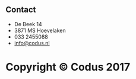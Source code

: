 ## Contact
* De Beek 14
* 3871 MS Hoevelaken
* 033 2455088
* info@codus.nl

# Copyright © Codus 2017

